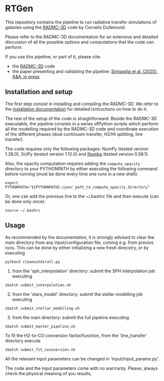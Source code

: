 # RTGen

This repository contains the pipeline to run radiative transfer simulations of galaxies using the [RADMC-3D](https://www.ita.uni-heidelberg.de/~dullemond/software/radmc-3d/) code by Cornelis Dullemond. 

Please refer to the RADMC-3D documentation for an extensive and detailed discussion of all the possible options and computations that the code can perform.

If you use this pipeline, or part of it, please cite:
* the [RADMC-3D](https://ui.adsabs.harvard.edu/abs/2012ascl.soft02015D/abstract) code
* the paper presenting and validating the pipeline: [Sinigaglia et al. (2025), A&A, in press](https://ui.adsabs.harvard.edu/abs/2024arXiv241208609S/abstract) 

## Installation and setup

The first step consist in installing and compiling the RADMC-3D. We refer to the [installation documentation](https://www.ita.uni-heidelberg.de/~dullemond/software/radmc-3d/manual_radmc3d/installation.html) for detailed isntructions on how to do it. 

The rest of the setup of the code is straightforward. Beside the RADMC-3D executable, the pipeline consists in a series ofPython  scripts which perform all the modelling required by the RADMC-3D code and coordinate execution of the different phases (dust continuum transfer, H2/HI splitting, line transfer). 

The code requires only the following packages: NumPy (tested version 1.26.0), SciPy (tested version 1.12.0) and [Numba](https://numba.pydata.org) (tested version 0.58.1). 

Also, the opacity computation requires adding the ```compute_opacity``` directory to your PYTHONPATH by either executing the following command before running (must be done every time one runs in a new shell):
```
export PYTHONPATH="${PYTHONPATH}:/your_path_to_compute_opacity_directory"
```

Or, one can add the previous line to the ~/.bashrc file and then execute (can be done only once): 
```
source ~/.bashrc
```

## Usage

As recommended by the documentation, it is strongly advised to clear the main directory from any input/configuration file, coming e.g. from previos runs. This can be done by either initializing a new fresh direcotry, or by executing
```
python3 cleanoutdirall.py
```

1) from the 'sph_interpolation' directory: submit the SPH interpolation job executing
```
sbatch submit_interpolation.sh
```


2) from the 'stars_model' directory: submit the stellar modelling job executing 
```
sbatch submit_stellar_modelling.sh
```

3) from the main directory: submit the full pipeline executing
```
sbatch submit_master_pipeline.sh
```

To fit the H2-to-CO conversion factor/function, from the 'line_transfer' directory execute
```
sbatch submit_fit_cocoversion.sh
```


All the relevant input parameters can be changed in 'input/input_params.py'.

The code and the input parameters come with no warrranty. Please, always check the physical meaning of you results, 



